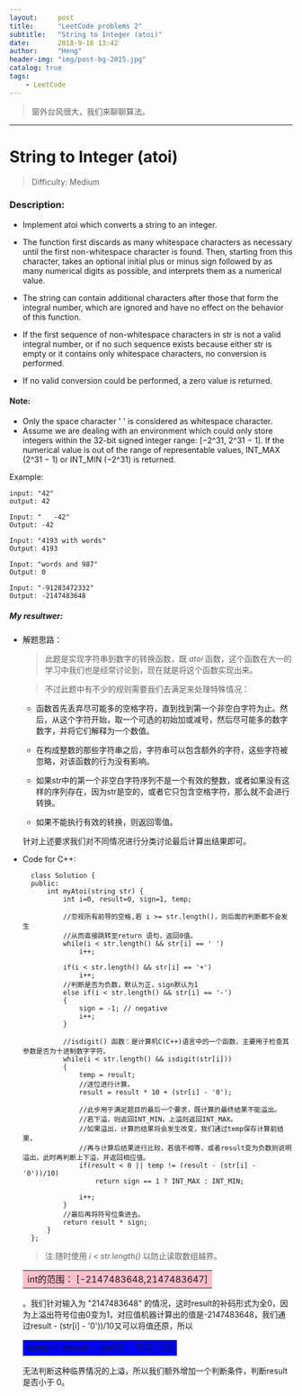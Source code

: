 ```yaml
---
layout:     post
title:      "LeetCode problems 2"
subtitle:   "String to Integer (atoi)"
date:       2018-9-16 13:42
author:     "Heng"
header-img: "img/post-bg-2015.jpg"
catalog: true
tags:
    - LeetCode
---
```


> 窗外台风很大，我们来聊聊算法。

---

#  String to Integer (atoi)

>Difficulty: Medium

### Description:

- Implement atoi which converts a string to an integer.

- The function first discards as many whitespace characters as necessary until the first non-whitespace character is found. Then, starting from this character, takes an optional initial plus or minus sign followed by as many numerical digits as possible, and interprets them as a numerical value.

- The string can contain additional characters after those that form the integral number, which are ignored and have no effect on the behavior of this function.

- If the first sequence of non-whitespace characters in str is not a valid integral number, or if no such sequence exists because either str is empty or it contains only whitespace characters, no conversion is performed.

- If no valid conversion could be performed, a zero value is returned.


#### Note:

- Only the space character ' ' is considered as whitespace character.
- Assume we are dealing with an environment which could only store integers within the 32-bit signed integer range: [−2^31,  2^31 − 1]. If the numerical value is out of the range of representable values, INT_MAX (2^31 − 1) or INT_MIN (−2^31) is returned.



Example:

    input: "42"
    output: 42

    Input: "   -42"
    Output: -42

    Input: "4193 with words"
    Output: 4193

    Input: "words and 987"
    Output: 0

    Input: "-91283472332"
    Output: -2147483648

##### My resultwer:

- 解题思路：

    >此题是实现字符串到数字的转换函数，既 *atoi* 函数，这个函数在大一的学习中我们也是经常讨论到，现在就是将这个函数实现出来。

    >不过此题中有不少的规则需要我们去满足来处理特殊情况：

    - 函数首先丢弃尽可能多的空格字符，直到找到第一个非空白字符为止。然后，从这个字符开始，取一个可选的初始加或减号，然后尽可能多的数字数字，并将它们解释为一个数值。

    - 在构成整数的那些字符串之后，字符串可以包含额外的字符，这些字符被忽略，对该函数的行为没有影响。

    - 如果str中的第一个非空白字符序列不是一个有效的整数，或者如果没有这样的序列存在，因为str是空的，或者它只包含空格字符，那么就不会进行转换。

    - 如果不能执行有效的转换，则返回零值。

    针对上述要求我们对不同情况进行分类讨论最后计算出结果即可。

- Code for C++:

        class Solution {
        public:
            int myAtoi(string str) {
                int i=0, result=0, sign=1, temp;

                //忽视所有前导的空格,若 i >= str.length()，则后面的判断都不会发生
                //从而直接跳转至return 语句，返回0值。
                while(i < str.length() && str[i] == ' ')
                    i++;
                
                if(i < str.length() && str[i] == '+')
                    i++;
                //判断是否为负数，默认为正，sign默认为1
                else if(i < str.length() && str[i] == '-')
                {
                    sign = -1; // negative
                    i++;
                }

                //isdigit() 函数：是计算机C(C++)语言中的一个函数，主要用于检查其参数是否为十进制数字字符。
                while(i < str.length() && isdigit(str[i]))
                {
                    temp = result;
                    //逐位进行计算。
                    result = result * 10 + (str[i] - '0');

                    //此步用于满足题目的最后一个要求，既计算的最终结果不能溢出。
                    //若下溢，则返回INT_MIN，上溢则返回INT_MAX。
                    //如果溢出，计算的结果将会发生改变，我们通过temp保存计算前结果，
                    //再与计算后结果进行比较，若值不相等，或者result变为负数则说明溢出，此时再判断上下溢，并返回相应值。
                    if(result < 0 || temp != (result - (str[i] - '0'))/10)
                        return sign == 1 ? INT_MAX : INT_MIN;
                    
                    i++;
                }
                //最后再将符号位乘进去。
                return result * sign;
            }
        };

    >注:随时使用 *i < str.length()* 以防止读取数组越界。

    <table><tr><td bgcolor=pink> int的范围： [-2147483648,2147483647] </td></tr></table> 。我们针对输入为 "2147483648" 的情况，这时result的补码形式为全0，因为上溢出符号位由0变为1，对应值机器计算出的值是-2147483648，我们通过result - (str[i] - '0'))/10又可以将值还原，所以 <table><tr><td bgcolor=Blue> temp != (result - (str[i] - '0')) / 10 </td></tr></table> 无法判断这种临界情况的上溢，所以我们额外增加一个判断条件，判断result 是否小于 0。
